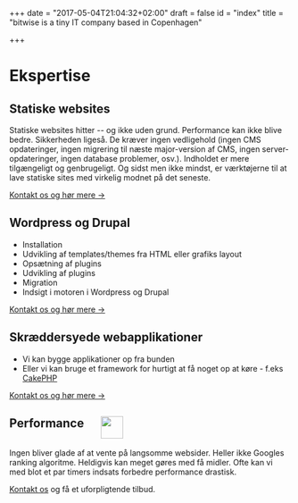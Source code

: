 +++
date = "2017-05-04T21:04:32+02:00"
draft = false
id = "index"
title = "bitwise is a tiny IT company based in Copenhagen"

+++

# Ekspertise
<!--
Wordpress, Drupal, Responsive design, Performance, Static site generators, CDN, VPS, SQL, MySQL, mariadb, server maintenance, control panels, AJAX, markdown, HTML, CSS, Javascript, jQuery, PHP, YAML, XML, crossbrowser, JSON, CSS animation, SVG
-->

## Statiske websites
Statiske websites hitter -- og ikke uden grund. Performance kan ikke blive bedre. Sikkerheden ligeså. De kræver ingen vedligehold (ingen CMS opdateringer, ingen migrering til næste major-version af CMS, ingen server-opdateringer, ingen database problemer, osv.). Indholdet er mere tilgængeligt og genbrugeligt. Og sidst men ikke mindst, er værktøjerne til at lave statiske sites med virkelig modnet på det seneste.

[Kontakt os og hør mere →](/da/kontakt)

## Wordpress og Drupal
- Installation
- Udvikling af templates/themes fra HTML eller grafiks layout
- Opsætning af plugins
- Udvikling af plugins
- Migration
- Indsigt i motoren i Wordpress og Drupal

[Kontakt os og hør mere →](/da/kontakt)

## Skræddersyede webapplikationer
- Vi kan bygge applikationer op fra bunden
- Eller vi kan bruge et framework for hurtigt at få noget op at køre - f.eks [CakePHP](https://cakephp.org/)

[Kontakt os og hør mere →](/da/kontakt)

<h2>Performance<img src="/images/go-static.png" width="40px" style="vertical-align:top;margin-left:30px"></h2>


Ingen bliver glade af at vente på langsomme websider. Heller ikke Googles ranking algoritme. Heldigvis kan meget gøres med få midler. Ofte kan vi med blot et par timers indsats forbedre performance drastisk.

[Kontakt os](/da/kontakt) og få et uforpligtende tilbud.



